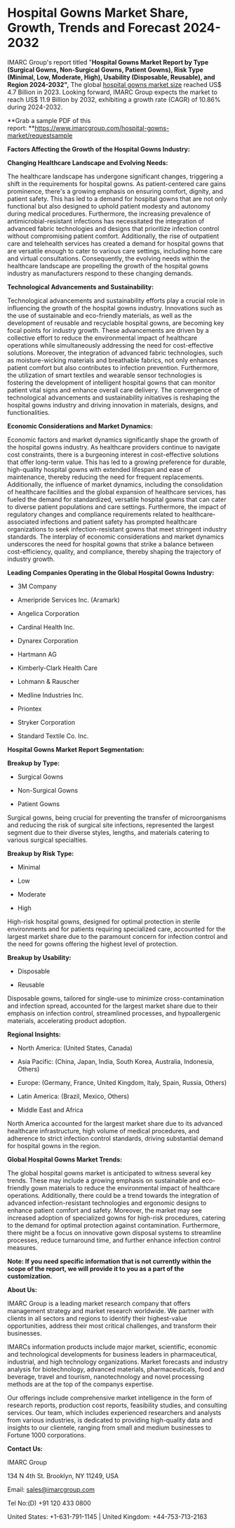 # **Hospital Gowns Market Share, Growth, Trends and Forecast 2024-2032**

IMARC Group\'s report titled \"**Hospital Gowns Market Report by Type
(Surgical Gowns, Non-Surgical Gowns, Patient Gowns), Risk Type (Minimal,
Low, Moderate, High), Usability (Disposable, Reusable), and Region
2024-2032\",** The global [hospital gowns market
size](https://www.imarcgroup.com/hospital-gowns-market) reached US\$ 4.7
Billion in 2023. Looking forward, IMARC Group expects the market to
reach US\$ 11.9 Billion by 2032, exhibiting a growth rate (CAGR) of
10.86% during 2024-2032.

**Grab a sample PDF of this
report: **<https://www.imarcgroup.com/hospital-gowns-market/requestsample>

**Factors Affecting the Growth of the Hospital Gowns Industry:**

**Changing Healthcare Landscape and Evolving Needs:**

The healthcare landscape has undergone significant changes, triggering a
shift in the requirements for hospital gowns. As patient-centered care
gains prominence, there\'s a growing emphasis on ensuring comfort,
dignity, and patient safety. This has led to a demand for hospital gowns
that are not only functional but also designed to uphold patient modesty
and autonomy during medical procedures. Furthermore, the increasing
prevalence of antimicrobial-resistant infections has necessitated the
integration of advanced fabric technologies and designs that prioritize
infection control without compromising patient comfort. Additionally,
the rise of outpatient care and telehealth services has created a demand
for hospital gowns that are versatile enough to cater to various care
settings, including home care and virtual consultations. Consequently,
the evolving needs within the healthcare landscape are propelling the
growth of the hospital gowns industry as manufacturers respond to these
changing demands.

**Technological Advancements and Sustainability:**

Technological advancements and sustainability efforts play a crucial
role in influencing the growth of the hospital gowns industry.
Innovations such as the use of sustainable and eco-friendly materials,
as well as the development of reusable and recyclable hospital gowns,
are becoming key focal points for industry growth. These advancements
are driven by a collective effort to reduce the environmental impact of
healthcare operations while simultaneously addressing the need for
cost-effective solutions. Moreover, the integration of advanced fabric
technologies, such as moisture-wicking materials and breathable fabrics,
not only enhances patient comfort but also contributes to infection
prevention. Furthermore, the utilization of smart textiles and wearable
sensor technologies is fostering the development of intelligent hospital
gowns that can monitor patient vital signs and enhance overall care
delivery. The convergence of technological advancements and
sustainability initiatives is reshaping the hospital gowns industry and
driving innovation in materials, designs, and functionalities.

**Economic Considerations and Market Dynamics:**

Economic factors and market dynamics significantly shape the growth of
the hospital gowns industry. As healthcare providers continue to
navigate cost constraints, there is a burgeoning interest in
cost-effective solutions that offer long-term value. This has led to a
growing preference for durable, high-quality hospital gowns with
extended lifespan and ease of maintenance, thereby reducing the need for
frequent replacements. Additionally, the influence of market dynamics,
including the consolidation of healthcare facilities and the global
expansion of healthcare services, has fueled the demand for
standardized, versatile hospital gowns that can cater to diverse patient
populations and care settings. Furthermore, the impact of regulatory
changes and compliance requirements related to healthcare-associated
infections and patient safety has prompted healthcare organizations to
seek infection-resistant gowns that meet stringent industry standards.
The interplay of economic considerations and market dynamics underscores
the need for hospital gowns that strike a balance between
cost-efficiency, quality, and compliance, thereby shaping the trajectory
of industry growth.

**Leading Companies Operating in the Global Hospital Gowns Industry:**

-   3M Company

-   Ameripride Services Inc. (Aramark)

-   Angelica Corporation

-   Cardinal Health Inc.

-   Dynarex Corporation

-   Hartmann AG

-   Kimberly-Clark Health Care

-   Lohmann & Rauscher

-   Medline Industries Inc.

-   Priontex

-   Stryker Corporation

-   Standard Textile Co. Inc.

**Hospital Gowns Market Report Segmentation:**

**Breakup by Type:**

-   Surgical Gowns

-   Non-Surgical Gowns

-   Patient Gowns

Surgical gowns, being crucial for preventing the transfer of
microorganisms and reducing the risk of surgical site infections,
represented the largest segment due to their diverse styles, lengths,
and materials catering to various surgical specialties.

**Breakup by Risk Type:**

-   Minimal

-   Low

-   Moderate

-   High

High-risk hospital gowns, designed for optimal protection in sterile
environments and for patients requiring specialized care, accounted for
the largest market share due to the paramount concern for infection
control and the need for gowns offering the highest level of protection.

**Breakup by Usability:**

-   Disposable

-   Reusable

Disposable gowns, tailored for single-use to minimize
cross-contamination and infection spread, accounted for the largest
market share due to their emphasis on infection control, streamlined
processes, and hypoallergenic materials, accelerating product adoption.

**Regional Insights:**

-   North America: (United States, Canada)

-   Asia Pacific: (China, Japan, India, South Korea, Australia,
    Indonesia, Others)

-   Europe: (Germany, France, United Kingdom, Italy, Spain, Russia,
    Others)

-   Latin America: (Brazil, Mexico, Others)

-   Middle East and Africa

North America accounted for the largest market share due to its advanced
healthcare infrastructure, high volume of medical procedures, and
adherence to strict infection control standards, driving substantial
demand for hospital gowns in the region.

**Global Hospital Gowns Market Trends:**

The global hospital gowns market is anticipated to witness several key
trends. These may include a growing emphasis on sustainable and
eco-friendly gown materials to reduce the environmental impact of
healthcare operations. Additionally, there could be a trend towards the
integration of advanced infection-resistant technologies and ergonomic
designs to enhance patient comfort and safety. Moreover, the market may
see increased adoption of specialized gowns for high-risk procedures,
catering to the demand for optimal protection against contamination.
Furthermore, there might be a focus on innovative gown disposal systems
to streamline processes, reduce turnaround time, and further enhance
infection control measures.

**Note: If you need specific information that is not currently within
the scope of the report, we will provide it to you as a part of the
customization.**

**About Us:**

IMARC Group is a leading market research company that offers management
strategy and market research worldwide. We partner with clients in all
sectors and regions to identify their highest-value opportunities,
address their most critical challenges, and transform their businesses.

IMARCs information products include major market, scientific, economic
and technological developments for business leaders in pharmaceutical,
industrial, and high technology organizations. Market forecasts and
industry analysis for biotechnology, advanced materials,
pharmaceuticals, food and beverage, travel and tourism, nanotechnology
and novel processing methods are at the top of the companys expertise.

Our offerings include comprehensive market intelligence in the form of
research reports, production cost reports, feasibility studies, and
consulting services. Our team, which includes experienced researchers
and analysts from various industries, is dedicated to providing
high-quality data and insights to our clientele, ranging from small and
medium businesses to Fortune 1000 corporations.

**Contact Us:**

IMARC Group

134 N 4th St. Brooklyn, NY 11249, USA

Email: sales@imarcgroup.com

Tel No:(D) +91 120 433 0800

United States: +1-631-791-1145 \| United Kingdom: +44-753-713-2163
